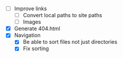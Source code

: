 - [ ] Improve links
  - [ ] Convert local paths to site paths
  - [ ] Images
- [x] Generate 404.html
- [x] Navigation
  - [x] Be able to sort files not just directories
  - [x] Fix sorting